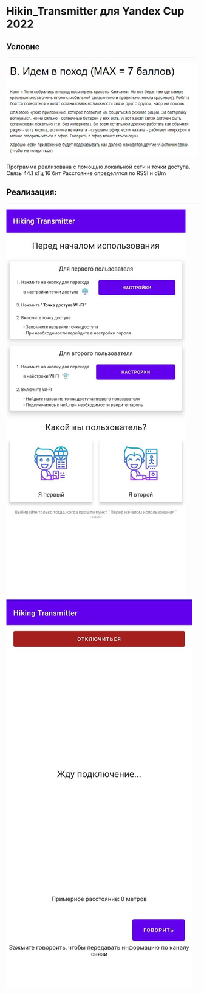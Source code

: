 # Hikin_Transmitter для Yandex Cup 2022

## Условие
-----------
![Alt-текст](https://github.com/Romiusse/Hikin_Transmitter/blob/master/условие.jpg "условие")

Программа реализована с помощью локальной сети и точки доступа. Связь 44.1 кГц 16 бит
Расстояние определятся по RSSI и dBm

## Реализация:
-------------
![Alt-текст](https://github.com/Romiusse/Hikin_Transmitter/blob/master/transmitter1.jpg "решение1")
![Alt-текст](https://github.com/Romiusse/Hikin_Transmitter/blob/master/transmitter2.jpg "решение2")
